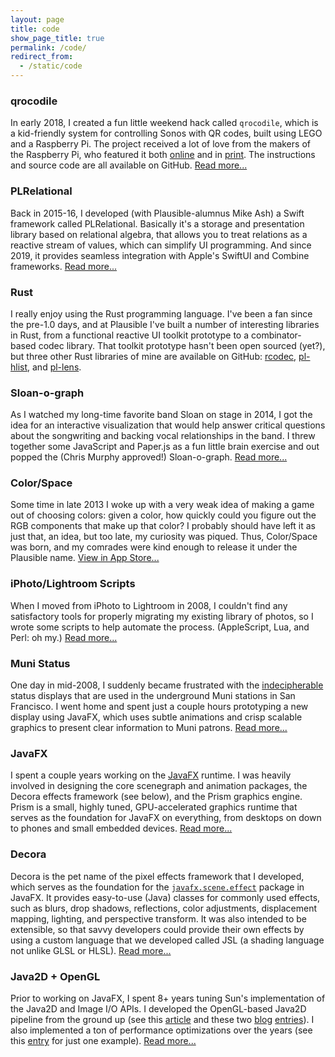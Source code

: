 ```yaml
---
layout: page
title: code
show_page_title: true
permalink: /code/
redirect_from:
  - /static/code
---
```


### qrocodile

In early 2018, I created a fun little weekend hack called
`qrocodile`, which is a kid-friendly system for controlling
Sonos with QR codes, built using LEGO and a Raspberry Pi.
The project received a lot of love from the makers of the
Raspberry Pi, who featured it both
[online](https://www.raspberrypi.org/blog/qrocodile-kid-friendly-sonos-system/)
and in [print](https://twitter.com/chrscmpbll/status/979727170133155840).
The instructions and source code are all available on GitHub.
[Read more...](https://github.com/chrispcampbell/qrocodile)

### PLRelational

Back in 2015-16, I developed (with Plausible-alumnus Mike Ash)
a Swift framework called PLRelational.
Basically it's a storage and presentation library based
on relational algebra, that allows you to treat relations
as a reactive stream of values, which can simplify UI programming.
And since 2019, it provides seamless integration with Apple's
SwiftUI and Combine frameworks.
[Read more...](https://github.com/plausiblelabs/plrelational)

### Rust

I really enjoy using the Rust programming language.
I've been a fan since the pre-1.0 days, and at Plausible I've
built a number of interesting libraries in Rust, from a
functional reactive UI toolkit prototype to a combinator-based
codec library.
That toolkit prototype hasn't been open sourced (yet?),
but three other Rust libraries of mine are available on GitHub:
[rcodec](https://github.com/plausiblelabs/rcodec),
[pl-hlist](https://github.com/plausiblelabs/hlist-rs),
and
[pl-lens](https://github.com/plausiblelabs/lens-rs).

### Sloan-o-graph

As I watched my long-time favorite band Sloan on stage in 2014,
I got the idea for an interactive visualization that would help
answer critical questions about the songwriting and backing vocal
relationships in the band.
I threw together some JavaScript and Paper.js as a fun little
brain exercise and out popped the (Chris Murphy approved!)
Sloan-o-graph.
[Read more...](2014/10/30/sloan-o-graph)

### Color/Space

Some time in late 2013 I woke up with a very weak idea of making
a game out of choosing colors: given a color, how quickly could
you figure out the RGB components that make up that color?
I probably should have left it as just that, an idea, but too
late, my curiosity was piqued.
Thus, Color/Space was born, and my comrades were kind enough
to release it under the Plausible name.
[View in App Store...](https://apps.apple.com/us/app/color-space/id700391511)

### iPhoto/Lightroom Scripts

When I moved from iPhoto to Lightroom in 2008, I couldn't find
any satisfactory tools for properly migrating my existing library
of photos, so I wrote some scripts to help automate the process.
(AppleScript, Lua, and Perl: oh my.)
[Read more...](/2011/04/03/iphoto-to-lightroom-to-flickr-and-beyond)

### Muni Status

One day in mid-2008, I suddenly became frustrated with the
[indecipherable](http://www.flickr.com/photos/chrispcampbell/2573863573/in/set-72157605585682253/)
status displays that are used in the underground Muni stations in
San Francisco.
I went home and spent just a couple hours prototyping a new display
using JavaFX, which uses subtle animations and crisp scalable graphics
to present clear information to Muni patrons.
<a id="muni_reveal" href="javascript:;" onClick="reveal_div('muni');">Read more...</a>

<div id="muni_more" style="display:none;">
  <p>
    I prototyped a couple different designs. Here is the original one
    (even nicer ones followed):
  </p>
  <p style="text-align:center;">
    <a href="http://www.flickr.com/photos/chrispcampbell/sets/72157605585682253/">
      <img id="muni_now" src="http://farm4.static.flickr.com/3125/2574617086_50d5066a1a_z_d.jpg"/>
    </a>
  </p>
  <p>    
    I met with the SFMTA a number of times that year, trying to get them
    to realize that it doesn't take much effort to come up with something
    better, and that San Francisco is full of designers and developers who
    would be glad to donate their time to the project.
    My designs made their way around SFMTA, and everyone seemed to like
    them, but in the end it turned out that they had already paid some
    contractors to design a new status screen that was eventually used
    in most stations in 2009
    The new design, while an improvement over what we had before, has
    lots of problems and is not as usable as it could be.
    I regret that I didn't try harder (or get involved sooner), but the
    SFMTA is a frustrating bureaucracy and it was apparent that I couldn't
    stop a snowball in motion. 
  </p>
</div>

### JavaFX

I spent a couple years working on the [JavaFX](http://javafx.com/) runtime.
I was heavily involved in designing the core scenegraph and animation
packages, the Decora effects framework (see below), and the Prism graphics
engine.
Prism is a small, highly tuned, GPU-accelerated graphics runtime that serves
as the foundation for JavaFX on everything, from desktops on down to phones
and small embedded devices.
<a id="javafx_reveal" href="javascript:;" onClick="reveal_div('javafx');">Read more...</a>

<div id="javafx_more" style="display:none;">
  <p>
    The Prism engine was designed to provide high-performance 2D/3D graphics
    while also serving as the "heartbeat" for smooth animations in JavaFX.
    One cool thing about Prism is that it takes advantage of JSL, the shading
    language from the Decora project.
    Many graphics primitives in Prism were written in JSL and take advantage
    of the GPU whenever possible.
  </p>
  <p>
    The source code for Prism is available under the OpenJDK project in the
    [OpenJFX repositories](http://hg.openjdk.java.net/openjfx/9/rt/). Look
    under the `modules/graphics/src/main` tree for the core Prism runtime sources
    as well as various platform-specific backends.
  </p>
</div>

<!-- TODO
I also wrote a series of entries on my old java.net blog about using the
effects package in JavaFX: 

    Introduction
    Basics
    Quality
    Chaining 
    -->
    
### Decora

Decora is the pet name of the pixel effects framework that I developed,
which serves as the foundation for the
[`javafx.scene.effect`](http://docs.oracle.com/javase/8/javafx/api)
package in JavaFX.
It provides easy-to-use (Java) classes for commonly used effects, such as
blurs, drop shadows, reflections, color adjustments, displacement mapping,
lighting, and perspective transform.
It was also intended to be extensible, so that savvy developers could provide
their own effects by using a custom language that we developed called JSL
(a shading language not unlike GLSL or HLSL).
<a id="decora_reveal" href="javascript:;" onClick="reveal_div('decora');">Read more...</a>

<div id="decora_more" style="display:none;">
  <p>
    The project contains a custom compiler that I wrote (using
    <a href="http://antlr.org/">ANTLR</a>), which takes JSL programs and compiles
    them down into a number of variants, like a GLSL version for use with the
    OpenGL backend, an HLSL version for use with the Direct3D backend, and a couple
    different software-based implementations (Java, C/SSE) that can run on the CPU
    for cases where a GPU is not available.
  </p>
  <p>
    Although Decora was primarily designed as an implementation detail of the
    overall JavaFX runtime, it was also designed to be toolkit agnostic, meaning
    that it could be used as a standalone library, complementing Java2D and other
    graphics engines.
  </p>
  <p>
    The source code for Decora is available under the OpenJDK project in the
    <a href="http://hg.openjdk.java.net/openjfx/9/rt/">OpenJFX repositories</a>.
    Look under the <code>modules/graphics/src/main</code> tree for the bulk
    of the Decora runtime.  The Decora/JSL compiler sources can be found under
    the <code>buildSrc/src/main</code> tree in the
    <code>com.sun.scenario.effect.compiler</code> package.
  </p>
</div>

### Java2D + OpenGL

Prior to working on JavaFX, I spent 8+ years tuning Sun's implementation
of the Java2D and Image I/O APIs.
I developed the OpenGL-based Java2D pipeline from the ground up (see this
[article](https://web.archive.org/web/20051029000641/http://today.java.net/pub/a/today/2004/11/12/graphics2d.html)
and these two
[blog](https://web.archive.org/web/20050313055345/http://weblogs.java.net/blog/campbell/archive/2005/03/strcrazy_improv_1.html)
[entries](https://web.archive.org/web/20101218110328/http://weblogs.java.net/blog/2005/07/14/str-crazier-performance-improvements-mustang)).
I also implemented a ton of performance optimizations over the years (see
this
[entry](https://web.archive.org/web/20101218103751/http://weblogs.java.net/blog/2006/01/13/400-horsepower-image-io-improvements-mustang)
for just one example).
<a id="java2d_reveal" href="javascript:;" onClick="reveal_div('java2d');">Read more...</a>

<div id="java2d_more" style="display:none;">
  <p>
    The source code for Java2D is available from the
    <a href="http://openjdk.java.net/groups/2d/">OpenJDK</a> project.  You can
    find the sources for the OpenGL pipeline in the
    <a href="http://hg.openjdk.java.net/jdk9/client/jdk/file/">OpenJDK repositories</a>
    under the following source trees:
  </p>
  <p>
    <pre>
    src/java.desktop/{share,unix,windows}/
    &nbsp;&nbsp;&nbsp;&nbsp;.../classes/sun/java2d/opengl
    &nbsp;&nbsp;&nbsp;&nbsp;.../native/common/java2d/opengl</pre>
  </p>
  <p>
    In addition to my work on Java2D, I helped out a bit with the open source
    JOGL project, which provides Java bindings to the native OpenGL libraries,
    in addition to a number of utility packages.  I assisted in developing a
    high performance version
    of <a href="http://download.java.net/media/jogl/jogl-2.x-docs/javax/media/opengl/awt/GLJPanel.html"><code>GLJPanel</code></a>
    that allows for mixing 2D content (using Java2D and Swing) and 3D content
    (using JOGL/OpenGL) in the same window.  I also helped create some utility
    classes (<a href="http://download.java.net/media/jogl/jogl-2.x-docs/com/sun/opengl/util/texture/TextureIO.html"><code>TextureIO</code></a>, etc)
    that help bridge the gap between Java2D and JOGL.
  </p>
  <p>
    Here are links to a couple blog entries I wrote that contain demos of
    these features (including source code).  Unfortunately java.net is no
    longer a thing, but the Wayback Machine comes to the rescue:
  </p>
  <div>
    <p style="padding-top:8px;">
      <a href="https://web.archive.org/web/20061103135202/http://weblogs.java.net/blog/campbell/archive/2006/10/easy_2d3d_mixin.html">
        <b>PhotoCube</b></a> - demonstrates the use of <code>GLJPanel</code> for
      easy mixing of 2D and 3D content in the same window
    </p>
    <p>
      <a href="https://web.archive.org/web/20100113105101/http://weblogs.java.net/blog/2007/01/23/java-2d-and-jogl-flip-side">
        <b>BezierAnim3D</b></a> - demonstrates the use of the <code>TextureIO</code>,
      <code>TextureRenderer</code>, and <code>TextRenderer</code> classes to take advantage
      of Java2D features from a JOGL/OpenGL application
    </p>
  </div>
</div>

<!-- Note: This is at the bottom on purpose; if it was at the top, it would interfere
     with the h3:not(:first-child) selector.
-->
<script>
<!--
function reveal_div(id) {
    document.getElementById(id + '_reveal').remove();
    document.getElementById(id + '_more').style.display='block';
}
-->
</script>
